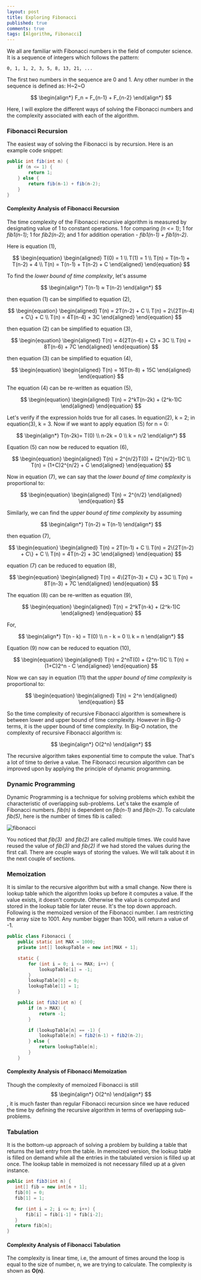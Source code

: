 ```yaml
---
layout: post
title: Exploring Fibonacci
published: true
comments: true
tags: [Algorithm, Fibonacci]
---
```


We all are familiar with Fibonacci numbers in the field of computer science. It is a sequence of integers which follows the pattern:

```
0, 1, 1, 2, 3, 5, 8, 13, 21, ...
```

The first two numbers in the sequence are 0 and 1. Any other number in the sequence is defined as: H~2~O 

$$
\begin{align*}
F_n = F_{n-1} + F_{n-2}
\end{align*}
$$

Here, I will explore the different ways of solving the Fibonacci numbers and the complexity associated with each of the algorithm.

### Fibonacci Recursion

The easiest way of solving the Fibonacci is by recursion. Here is an example code snippet:

```java
public int fib(int n) {
    if (n <= 1) {
        return 1;
    } else {
        return fib(n-1) + fib(n-2);
    }
}
```

#### Complexity Analysis of Fibonacci Recursion

The time complexity of the Fibonacci recursive algorithm is measured by designating value of 1 to constant operations. 
1 for comparing _(n <= 1)_; 1 for _fib1(n-1)_; 1 for _fib2(n-2)_; and 1 for addition operation - _fib1(n-1) + fib1(n-2)_.

Here is equation (1), 

$$
\begin{equation}
\begin{aligned}
T(0) = 1 \\
T(1) = 1 \\
T(n) = T(n-1) + T(n-2) + 4 \\
T(n) = T(n-1) + T(n-2) + C 
\end{aligned}
\end{equation}
$$ 

To find the _lower bound of time complexity_, let's assume

$$
\begin{align*}
T(n-1) ≈ T(n-2)
\end{align*}
$$

then equation (1) can be simplified to equation (2),

$$
\begin{equation}
\begin{aligned}
T(n) = 2T(n-2) + C \\
T(n) = 2\{2T(n-4) + C\} + C \\
T(n) = 4T(n-4) + 3C
\end{aligned}
\end{equation}
$$   

then equation (2) can be simplified to equation (3),

$$
\begin{equation}
\begin{aligned}
T(n) = 4{2T(n-6) + C} + 3C \\
T(n) = 8T(n-6) + 7C
\end{aligned}
\end{equation}
$$

then equation (3) can be simplified to equation (4),

$$
\begin{equation}
\begin{aligned}
T(n) = 16T(n-8) + 15C
\end{aligned}
\end{equation}
$$

The equation (4) can be re-written as equation (5),

$$
\begin{equation}
\begin{aligned}
T(n) = 2^kT(n-2k) + (2^k-1)C 
\end{aligned}
\end{equation}
$$

Let's verify if the expression holds true for all cases. In equation(2), k = 2; in equation(3), k = 3. Now if we 
want to apply equation (5) for n = 0:

$$
\begin{align*}
T(n-2k)= T(0) \\
n-2k = 0 \\
k = n/2
\end{align*}
$$

Equation (5) can now be reduced to equation (6),

$$
\begin{equation}
\begin{aligned}
T(n) = 2^{n/2}T(0) + (2^{n/2}-1)C \\
T(n) = (1+C)2^{n/2} + C
\end{aligned}
\end{equation}
$$

Now in equation (7), we can say that the _lower bound of time complexity_ is proportional to:

$$
\begin{equation}
\begin{aligned}
T(n) ∝ 2^{n/2}
\end{aligned}
\end{equation}
$$

Similarly, we can find the _upper bound of time complexity_ by assuming

$$
\begin{align*}
T(n-2) ≈ T(n-1)
\end{align*}
$$

then equation (7),

$$
\begin{equation}
\begin{aligned}
T(n) = 2T(n-1) + C \\
T(n) = 2\{2T(n-2) + C\} + C \\
T(n) = 4T(n-2) + 3C
\end{aligned}
\end{equation}
$$
 
equation (7) can be reduced to equation (8),

$$
\begin{equation}
\begin{aligned}     
T(n) = 4\{2T(n-3) + C\} + 3C \\
T(n) = 8T(n-3) + 7C
\end{aligned}
\end{equation}
$$   

The equation (8) can be re-written as equation (9),

$$
\begin{equation}
\begin{aligned}
T(n) = 2^kT(n-k) + (2^k-1)C 
\end{aligned}
\end{equation}
$$  

For,

$$
\begin{align*}
T(n - k) = T(0) \\
n - k = 0 \\
k = n
\end{align*}
$$

Equation (9) now can be reduced to equation (10),

$$
\begin{equation}
\begin{aligned}
T(n) = 2^nT(0) + (2^n-1)C \\
T(n) = (1+C)2^n - C 
\end{aligned}
\end{equation}
$$ 

Now we can say in equation (11) that the _upper bound of time complexity_ is proportional to:

$$
\begin{equation}
\begin{aligned}
T(n) ∝ 2^n
\end{aligned}
\end{equation}
$$ 

So the time complexity of recursive Fibonacci algorithm is somewhere is between lower and upper bound of time complexity. However in Big-O terms, it is the upper bound of time complexity. In Big-O notation, the complexity of recursive Fibonacci algorithm is:

$$
\begin{align*}
O(2^n)
\end{align*}
$$

The recursive algorithm takes exponential time to compute the value. That's a lot of time to derive a value. The Fibonacci recursion algorithm can be improved upon by applying the principle of dynamic programming.

### Dynamic Programming

Dynamic Programming is a technique for solving problems which exhibit the characteristic of overlapping sub-problems. Let's take the example of Fibonacci numbers. _fib(n)_ is dependent on _fib(n-1)_ and _fib(n-2)_. To calculate _fib(5)_, here is the number of times fib is called:

![fibonacci](https://indrabasak.files.wordpress.com/2016/04/fibonacci.png) 

You noticed that _fib(3)_  and _fib(2)_ are called multiple times. We could have reused the value of _fib(3)_ and _fib(2)_ if we had stored the values during the first call. There are couple ways of storing the values. We will talk about it in the next couple of sections.

### Memoization

It is similar to the recursive algorithm but with a small change. Now there is lookup table which the algorithm looks up before it computes a value. If the value exists, it doesn't compute. Otherwise the value is computed and stored in the lookup table for later reuse. It's the top down approach. Following is the memoized version of the Fibonacci number. I am restricting the array size to 1001\. Any number bigger than 1000, will return a value of -1.

```java 
public class Fibonacci {
    public static int MAX = 1000;
    private int[] lookupTable = new int[MAX + 1];

    static {
        for (int i = 0; i <= MAX; i++) {
            lookupTable[i] = -1;
        }
        lookupTable[0] = 0;
        lookupTable[1] = 1;
    }

    public int fib2(int n) { 
        if (n > MAX) {
            return -1;
        }

        if (lookupTable[n] == -1) {
            lookupTable[n] = fib2(n-1) + fib2(n-2);
        } else {
            return lookupTable[n];
        }
    }
```    

#### Complexity Analysis of Fibonacci Memoization

Though the complexity of memoized Fibonacci is still $$ \begin{align*} O(2^n) \end{align*} $$, it is much faster than regular Fibonacci recursion since we have reduced the time by defining the recursive algorithm in terms of overlapping sub-problems.

### Tabulation

It is the bottom-up approach of solving a problem by building a table that returns the last entry from the table. In memoized version, the lookup table is filled on demand while all the entries in the tabulated version is filled up at once. The lookup table in memoized is not necessary filled up at a given instance.

```java
public int fib3(int n) {
   int[] fib = new int[n + 1];
   fib[0] = 0;
   fib[1] = 1;

   for (int i = 2; i <= n; i++) {
       fib[i] = fib[i-1] + fib[i-2];
   } 
   return fib[n];
}
```

#### Complexity Analysis of Fibonacci Tabulation

The complexity is linear time, i.e, the amount of times around the loop is equal to the size of number, n, we are trying to calculate. The complexity is shown as **O(n)**.